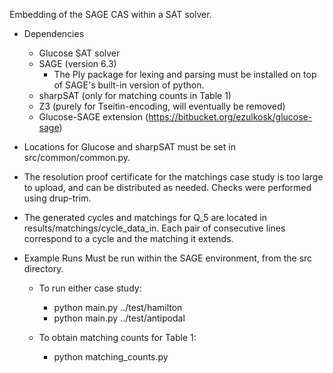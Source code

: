 Embedding of the SAGE CAS within a SAT solver.

* Dependencies
    * Glucose SAT solver
    * SAGE (version 6.3)
		* The Ply package for lexing and parsing must be installed on top of SAGE's built-in version of python.
	* sharpSAT (only for matching counts in Table 1)
	* Z3 (purely for Tseitin-encoding, will eventually be removed)
	* Glucose-SAGE extension (https://bitbucket.org/ezulkosk/glucose-sage)

* Locations for Glucose and sharpSAT must be set in src/common/common.py.

* The resolution proof certificate for the matchings case study is too large to upload, and can be distributed as needed. Checks were performed using drup-trim.

* The generated cycles and matchings for Q_5 are located in results/matchings/cycle_data_in. Each pair of consecutive lines correspond to a cycle and the matching it extends.

* Example Runs
	Must be run within the SAGE environment, from the src directory.

	* To run either case study:
		* python main.py ../test/hamilton
		* python main.py ../test/antipodal

	* To obtain matching counts for Table 1:
		* python matching_counts.py